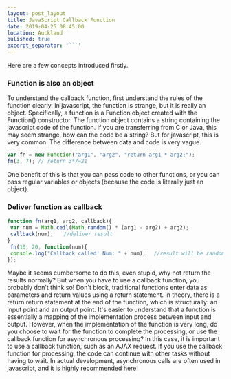 ```yaml
---
layout: post_layout
title: JavaScript Callback Function
date: 2019-04-25 08:45:00
location: Auckland
pulished: true
excerpt_separator: '```'
---
```


Here are a few concepts introduced firstly.

### Function is also an object

To understand the callback function, first understand the rules of the function clearly. In javascript, the function is strange, but it is really an object. Specifically, a function is a Function object created with the Function() constructor. The function object contains a string containing the javascript code of the function. If you are transferring from C or Java, this may seem strange, how can the code be a string? But for javascript, this is very common. The difference between data and code is very vague.

~~~javascript
var fn = new Function("arg1", "arg2", "return arg1 * arg2;");
fn(3, 7); // return 3*7=21
~~~

One benefit of this is that you can pass code to other functions, or you can pass regular variables or objects (because the code is literally just an object).

### Deliver function as callback

~~~javascript
function fn(arg1, arg2, callback){
 var num = Math.ceil(Math.random() * (arg1 - arg2) + arg2);
 callback(num);　　//deliver result
}
 fn(10, 20, function(num){
 console.log("Callback called! Num: " + num); 　//result will be random number betwwen 10 and 20
});
~~~

Maybe it seems cumbersome to do this, even stupid, why not return the results normally? But when you have to use a callback function, you probably don't think so\! Don't block, traditional functions enter data as parameters and return values ​​using a return statement. In theory, there is a return return statement at the end of the function, which is structurally: an input point and an output point. It's easier to understand that a function is essentially a mapping of the implementation process between input and output. However, when the implementation of the function is very long, do you choose to wait for the function to complete the processing, or use the callback function for asynchronous processing? In this case, it is important to use a callback function, such as an AJAX request. If you use the callback function for processing, the code can continue with other tasks without having to wait. In actual development, asynchronous calls are often used in javascript, and it is highly recommended here\!